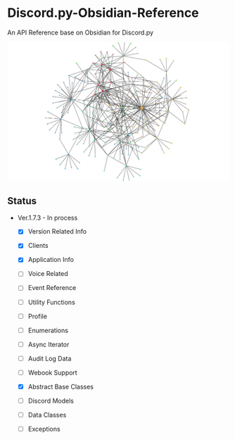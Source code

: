 # Discord.py-Obsidian-Reference
An API Reference base on Obsidian for Discord.py

![image](https://raw.githubusercontent.com/WhiteNightAWA/Discord.py-Obsidian-Reference/main/Images/002.png)

## Status
- Ver.1.7.3 - In process
	- [x] Version Related Info
	- [x] Clients
	- [x] Application Info
	- [ ] Voice Related
	- [ ] Event Reference
	- [ ] Utility Functions
	- [ ] Profile
	- [ ] Enumerations
	- [ ] Async Iterator
	- [ ] Audit Log Data
	- [ ] Webook Support
	- [x] Abstract Base Classes
	- [ ] Discord Models
	- [ ] Data Classes
	- [ ] Exceptions

